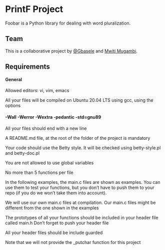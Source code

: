 # PrintF Project

Foobar is a Python library for dealing with word pluralization.

## Team 

This is a collaborative project by  [@Gbasele](https://github.com/Basele) and [Mwiti Mugambi](https://github.com/M13Mwongo).



## Requirements

#### General

Allowed editors: vi, vim, emacs

All your files will be compiled on Ubuntu 20.04 LTS using gcc, using the options 
#### -Wall -Werror -Wextra -pedantic -std=gnu89

All your files should end with a new line

A README.md file, at the root of the folder of the project is mandatory

Your code should use the Betty style. It will be checked using betty-style.pl and betty-doc.pl

You are not allowed to use global variables

No more than 5 functions per file

In the following examples, the main.c files are shown as examples. You can use them to test your 
functions, but you don’t have to push them to your repo (if you do we won’t take them into account).

We will use our own main.c files at compilation. Our main.c files might be different from the one shown in the examples

The prototypes of all your functions should be included in your header file called main.h
Don’t forget to push your header file

All your header files should be include guarded

Note that we will not provide the _putchar function for this project
